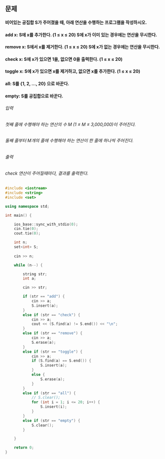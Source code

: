 ## 문제
#### 비어있는 공집합 S가 주어졌을 때, 아래 연산을 수행하는 프로그램을 작성하시오.

#### add x: S에 x를 추가한다. (1 ≤ x ≤ 20) S에 x가 이미 있는 경우에는 연산을 무시한다.
#### remove x: S에서 x를 제거한다. (1 ≤ x ≤ 20) S에 x가 없는 경우에는 연산을 무시한다.
#### check x: S에 x가 있으면 1을, 없으면 0을 출력한다. (1 ≤ x ≤ 20)
#### toggle x: S에 x가 있으면 x를 제거하고, 없으면 x를 추가한다. (1 ≤ x ≤ 20)
#### all: S를 {1, 2, ..., 20} 으로 바꾼다.
#### empty: S를 공집합으로 바꾼다. 
###### 입력
###### 첫째 줄에 수행해야 하는 연산의 수 M (1 ≤ M ≤ 3,000,000)이 주어진다.

###### 둘째 줄부터 M개의 줄에 수행해야 하는 연산이 한 줄에 하나씩 주어진다.

###### 출력
###### check 연산이 주어질때마다, 결과를 출력한다.

```c++
#include <iostream>
#include <string>
#include <set>

using namespace std;

int main() {

    ios_base::sync_with_stdio(0);
    cin.tie(0);
    cout.tie(0);

    int n;
    set<int> S;
    
    cin >> n;

    while (n--) {

        string str;
        int a;

        cin >> str;

        if (str == "add") {
            cin >> a;
            S.insert(a);
        }
        else if (str == "check") {
            cin >> a;
            cout << (S.find(a) != S.end()) << "\n";
        }
        else if (str == "remove") {
            cin >> a;
            S.erase(a);
        }
        else if (str == "toggle") {
            cin >> a;
            if (S.find(a) == S.end()) {
                S.insert(a);
            }
            else {
                S.erase(a);
            }
        }
        else if (str == "all") {
            // S.clear();
            for (int i = 1; i <= 20; i++) {
                S.insert(i);
            }
        }
        else if (str == "empty") {
            S.clear();
        }

    }

    return 0;
}
```
